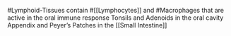 #Lymphoid-Tissues contain #[[Lymphocytes]] and #Macrophages that are active in the oral immune response
	Tonsils and Adenoids in the oral cavity
	Appendix and Peyer’s Patches in the [[Small Intestine]]